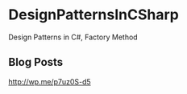 # DesignPatternsInCSharp
Design Patterns in C#, Factory Method

Blog Posts
----------
http://wp.me/p7uz0S-d5
